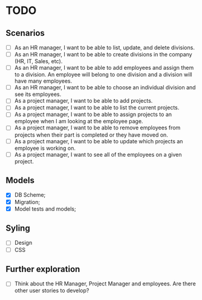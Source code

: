 # TODO #

## Scenarios ##

- [ ] As an HR manager, I want to be able to list, update, and delete divisions.
- [ ] As an HR manager, I want to be able to create divisions in the company (HR, IT, Sales, etc).
- [ ] As an HR manager, I want to be able to add employees and assign them to a division. An employee will belong to one division and a division will have many employees.
- [ ] As an HR manager, I want to be able to choose an individual division and see its employees.
- [ ] As a project manager, I want to be able to add projects.
- [ ] As a project manager, I want to be able to list the current projects.
- [ ] As a project manager, I want to be able to assign projects to an employee when I am looking at the employee page.
- [ ] As a project manager, I want to be able to remove employees from projects when their part is completed or they have moved on.
- [ ] As a project manager, I want to be able to update which projects an employee is working on.
- [ ] As a project manager, I want to see all of the employees on a given project.

## Models ##

- [x] DB Scheme;
- [x] Migration;
- [x] Model tests and models;

## Syling ##

- [ ] Design
- [ ] CSS

## Further exploration ##

- [ ] Think about the HR Manager, Project Manager and employees. Are there other user stories to develop?
